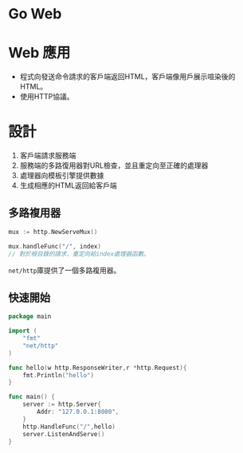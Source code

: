 # Go Web

# Web 應用

- 程式向發送命令請求的客戶端返回HTML，客戶端像用戶展示喧染後的HTML。
- 使用HTTP協議。

# 設計

1. 客戶端請求服務端
2. 服務端的多路復用器對URL檢查，並且重定向至正確的處理器
3. 處理器向模板引擎提供數據
4. 生成相應的HTML返回給客戶端

## 多路複用器

```go
mux := http.NewServeMux()

mux.handleFunc("/", index)
// 對於根目錄的請求，重定向給index處理器函數。
```

`net/http`庫提供了一個多路複用器。

## 快速開始

```go
package main

import (
	"fmt"
	"net/http"
)

func hello(w http.ResponseWriter,r *http.Request){
	fmt.Println("hello")
}

func main() {
	server := http.Server{
		Addr: "127.0.0.1:8080",
	}
	http.HandleFunc("/",hello)
	server.ListenAndServe()
}
```





